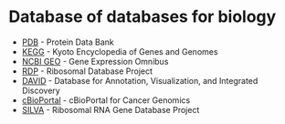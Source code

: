 # Database of databases for biology


- [PDB](https://www.rcsb.org/) - Protein Data Bank
- [KEGG](https://www.genome.jp/kegg/) - Kyoto Encyclopedia of Genes and Genomes
- [NCBI GEO](https://www.ncbi.nlm.nih.gov/geo) - Gene Expression Omnibus
- [RDP](https://rdp.cme.msu.edu/) - Ribosomal Database Project
- [DAVID](https://david.ncifcrf.gov/) - Database for Annotation, Visualization, and Integrated Discovery
- [cBioPortal](http://cbioportal.org) - cBioPortal for Cancer Genomics
- [SILVA](https://www.arb-silva.de) - Ribosomal RNA Gene Database Project

